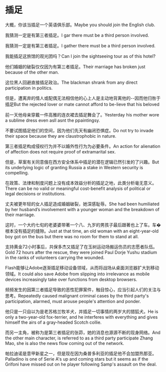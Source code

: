 # 插足

<p><span class="chinese">大概，你该当插足一个英语俱乐部。</span><span class="english">Maybe you should join the English club.</span></p>

<p><span class="chinese">我猜测一定是有第三者插足。</span><span class="english">I gar there must be a third person involved.</span></p>

<p><span class="chinese">我猜测一定是有第三者插足。</span><span class="english">I gather there must be a third person involved.</span></p>

<p><span class="chinese">我能插足这旅馆的观光团吗？</span><span class="english">Can I join the sightseeing tour as of this hotel?</span></p>

<p><span class="chinese">他们婚姻的破裂仅仅因为有第三者插足。</span><span class="english">Their marriage has broken just because of the other man.</span></p>

<p><span class="chinese">这位黑人回避直接插足政治。</span><span class="english">The blackman shrank from any direct participation in politics.</span></p>

<p><span class="chinese">但是，遭离弃的情人或配偶无法相信他的心上人是主动地背离他的--因而他归咎于插足</span><span class="english">But the rejected lover or mate cannot afford to be-lieve that his beloved</span></p>

<p><span class="chinese">前一天他母亲穿戴一件高雅的连衣裙去插足舞会了。</span><span class="english">Yesterday his mother wore a sublime dress even asll asnt the ppaintingsy.</span></p>

<p><span class="chinese">不要试图插足他们的空间，因为他们先天有幽闭恐惧症。</span><span class="english">Do not try to invade their space because they are claustrophobic in nature.</span></p>

<p><span class="chinese">第三者插足构成侵权行为并不以婚外性行为为必要条件。</span><span class="english">An action for alienation of affection does not require proof of extramarital sex.</span></p>

<p><span class="chinese">但是，草案有关同意俄在西方安全体系中插足的潜在逻辑已然引发的了兴趣。</span><span class="english">But its underlying logic of granting Russia a stake in Western security is compelling.</span></p>

<p><span class="chinese">在政策、法律和制度问题上没有成本效益分析的插足之地，此类分析毫无意义。</span><span class="english">There can be no valid or meaningful cost-benefit analysis of political or legal decisions or institutions.</span></p>

<p><span class="chinese">丈夫被更年轻的女人插足造成婚姻破裂，她深感耻辱。</span><span class="english">She had been humiliated by her husband’s involvement with a younger woman and the breakdown of their marriage.</span></p>

<p><span class="chinese">这时，一个大约七旬的老婆婆带著一个八、九岁的男孩子最后跟著也上了车。车�根本没有插足的缝隙。</span><span class="english">Just at that time, an old woman with an eight-year-old boy got on the bus but there was no room for them to stand at all.</span></p>

<p><span class="chinese">支持黄金72小时事后，共保多杰又插足了在玉树运动场搬运伤员的志愿者队伍。</span><span class="english">Gold 72 hours after the rescue, they were joined Paul Dorje Yushu stadium in the ranks of volunteers carrying the wounded.</span></p>

<p><span class="chinese">Flash能够让Adobe逐渐插足移动设备领域，从而将战场从桌面浏览器扩大到移动领域。</span><span class="english">It could also save Adobe from slipping into irrelevance as mobile devices increasingly take over functions from desktop browsers.</span></p>

<p><span class="chinese">频频发生的因第三者插足导致的恶性犯罪案件，触目惊心，应当引起人们的关注与思考。</span><span class="english">Repeatedly caused malignant criminal cases by the third party's participation, alarmed, must arouse people's attention and ponder.</span></p>

<p><span class="chinese">他只是一只自以为是老苏格兰牧羊犬，并插足一切事情的两岁大的猎狐犬。</span><span class="english">He is only a two-year-old fox-terrier, and he interferes with everything and gives himself the airs of a gray-headed Scotch collie.</span></p>

<p><span class="chinese">而另一主角，被称为是第三者插足的张茆，她的消息也源源不断的现身网络。</span><span class="english">And the other main character, is referred to as a third party participate Zhang Mao, she is also the news flow coming out of the network.</span></p>

<p><span class="chinese">帕拉迪诺是意甲新星之一，但是现在因为桑普多利亚的插足他不会加盟热那亚。</span><span class="english">Palladino is one of Serie A's up and coming stars but it seems as if the Grifoni have missed out on he player following Samp's assault on the deal.</span></p>


